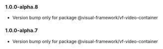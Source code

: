 ### 1.0.0-alpha.8

* Version bump only for package @visual-framework/vf-video-container

### 1.0.0-alpha.7

* Version bump only for package @visual-framework/vf-video-container

